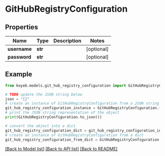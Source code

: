 # GitHubRegistryConfiguration


## Properties

Name | Type | Description | Notes
------------ | ------------- | ------------- | -------------
**username** | **str** |  | [optional] 
**password** | **str** |  | [optional] 

## Example

```python
from koyeb.models.git_hub_registry_configuration import GitHubRegistryConfiguration

# TODO update the JSON string below
json = "{}"
# create an instance of GitHubRegistryConfiguration from a JSON string
git_hub_registry_configuration_instance = GitHubRegistryConfiguration.from_json(json)
# print the JSON string representation of the object
print(GitHubRegistryConfiguration.to_json())

# convert the object into a dict
git_hub_registry_configuration_dict = git_hub_registry_configuration_instance.to_dict()
# create an instance of GitHubRegistryConfiguration from a dict
git_hub_registry_configuration_from_dict = GitHubRegistryConfiguration.from_dict(git_hub_registry_configuration_dict)
```
[[Back to Model list]](../README.md#documentation-for-models) [[Back to API list]](../README.md#documentation-for-api-endpoints) [[Back to README]](../README.md)


